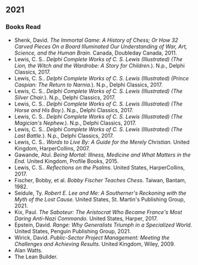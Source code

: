 ## 2021  

### Books Read  
 - Shenk, David. *The Immortal Game: A History of Chess; Or How 32 Carved Pieces On a Board Illuminated Our Understanding of War, Art, Science, and the Human Brain.* Canada, Doubleday Canada, 2011.  
 - Lewis, C. S.. *Delphi Complete Works of C. S. Lewis (Illustrated) (The Lion, the Witch and the Wardrobe: A Story for Children.*). N.p., Delphi Classics, 2017.  
 - Lewis, C. S.. *Delphi Complete Works of C. S. Lewis (Illustrated) (Prince Caspian: The Return to Narnia.*). N.p., Delphi Classics, 2017.  
 - Lewis, C. S.. *Delphi Complete Works of C. S. Lewis (Illustrated) (The Silver Chair.*). N.p., Delphi Classics, 2017.  
 - Lewis, C. S.. *Delphi Complete Works of C. S. Lewis (Illustrated) (The Horse and His Boy.*). N.p., Delphi Classics, 2017.  
 - Lewis, C. S.. *Delphi Complete Works of C. S. Lewis (Illustrated) (The Magician's Nephew.*). N.p., Delphi Classics, 2017.  
 - Lewis, C. S.. *Delphi Complete Works of C. S. Lewis (Illustrated) (The Last Battle.*). N.p., Delphi Classics, 2017.  
 - Lewis, C. S.. *Words to Live By: A Guide for the Merely Christian.* United Kingdom, HarperCollins, 2007.  
 - Gawande, Atul. *Being Mortal: Illness, Medicine and What Matters in the End.* United Kingdom, Profile Books, 2015.  
 - Lewis, C. S.. *Reflections on the Psalms.* United States, HarperCollins, 2017.  
 - Fischer, Bobby, et al. *Bobby Fischer Teaches Chess.* Taiwan, Bantam, 1982.  
 - Seidule, Ty. *Robert E. Lee and Me: A Southerner's Reckoning with the Myth of the Lost Cause.* United States, St. Martin's Publishing Group, 2021.  
 - Kix, Paul. *The Saboteur: The Aristocrat Who Became France's Most Daring Anti-Nazi Commando.* United States, Harper, 2017.  
 - Epstein, David. *Range: Why Generalists Triumph in a Specialized World.* United States, Penguin Publishing Group, 2021.  
 - Wirick, David. *Public-Sector Project Management: Meeting the Challenges and Achieving Results.* United Kingdom, Wiley, 2009.  
 - Alan Watts.  
 - The Lean Builder.  

